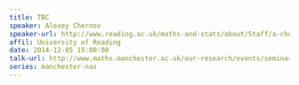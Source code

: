 ```yaml
---
title: TBC
speaker: Alexey Chernov
speaker-url: http://www.reading.ac.uk/maths-and-stats/about/Staff/a-chernov.aspx
affil: University of Reading
date: 2014-12-05 15:00:00
talk-url: http://www.maths.manchester.ac.uk/our-research/events/seminars/numerical-analysis-and-scientific-computing/tbc.htm
series: manchester-nas
---
```

